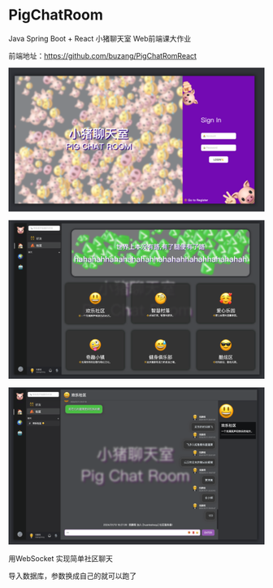 # PigChatRoom
Java Spring Boot + React  小猪聊天室 Web前端课大作业

前端地址：https://github.com/buzang/PigChatRomReact

![img.png](doc/img.png)

![img_1.png](doc/img_1.png)

![img_2.png](doc/img_2.png)

 用WebSocket 实现简单社区聊天 

 导入数据库，参数换成自己的就可以跑了


